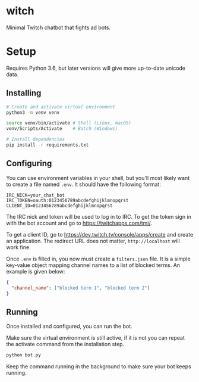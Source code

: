 # witch

Minimal Twitch chatbot that fights ad bots.

# Setup

Requires Python 3.6, but later versions will give more up-to-date unicode data.

## Installing

```sh
# Create and activate virtual environment
python3 -m venv venv

source venv/bin/activate # Shell (Linux, macOS)
venv/Scripts/Activate    # Batch (Windows)

# Install dependencies
pip install -r requirements.txt
```

## Configuring

You can use environment variables in your shell, but you'll most likely want to create a file named `.env`. It should have the following format:

```
IRC_NICK=your_chat_bot
IRC_TOKEN=oauth:0123456789abcdefghijklmnopqrst
CLIENT_ID=0123456789abcdefghijklmnopqrst
```

The IRC nick and token will be used to log in to IRC. To get the token sign in with the bot account and go to <https://twitchapps.com/tmi/>.

To get a client ID, go to <https://dev.twitch.tv/console/apps/create> and create an application. The redirect URL does not matter, `http://localhost` will work fine.

Once `.env` is filled in, you now must create a `filters.json` file. It is a simple key-value object mapping channel names to a list of blocked terms. An example is given below:

```json
{
  "channel_name": ["blocked term 1", "blocked term 2"]
}
```

## Running

Once installed and configured, you can run the bot.

Make sure the virtual environment is still active, if it is not you can repeat the activate command from the installation step.

```sh
python bot.py
```

Keep the command running in the background to make sure your bot keeps running.
